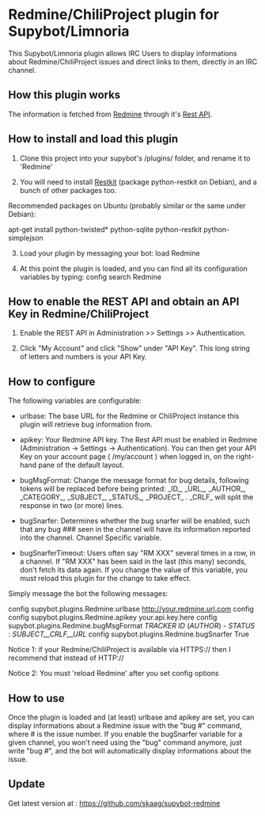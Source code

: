 Redmine/ChiliProject plugin for Supybot/Limnoria
================================================

This Supybot/Limnoria plugin allows IRC Users to display informations about Redmine/ChiliProject issues and direct links to them, directly in an IRC channel.


How this plugin works
---------------------

The information is fetched from [Redmine](http://www.redmine.org/) through it's [Rest API](http://www.redmine.org/projects/redmine/wiki/Rest_api).


How to install and load this plugin
-----------------------------------

1. Clone this project into your supybot's /plugins/ folder, and rename it to 'Redmine'

2. You will need to install [Restkit](http://benoitc.github.com/restkit/) (package python-restkit on Debian), and a bunch of other packages too.

Recommended packages on Ubuntu (probably similar or the same under Debian):

apt-get install python-twisted* python-sqlite python-restkit python-simplejson

3. Load your plugin by messaging your bot: load Redmine

4. At this point the plugin is loaded, and you can find all its configuration variables by typing: config search Redmine


How to enable the REST API and obtain an API Key in Redmine/ChiliProject
------------------------------------------------------------------------

1. Enable the REST API in Administration >> Settings >> Authentication.

2. Click "My Account" and click "Show" under "API Key". This long string of letters and numbers is your API Key.


How to configure
----------------

The following variables are configurable:

 * urlbase: The base URL for the Redmine or ChiliProject instance this plugin will retrieve bug information from.

 * apikey: Your Redmine API key. The Rest API must be enabled in Redmine (Administration -> Settings -> Authentication). You can then get your API Key on your account page ( /my/account ) when logged in, on the right-hand pane of the default layout.

 * bugMsgFormat: Change the message format for bug details, following tokens will be replaced before being printed: \_ID\_, \_URL\_, \_AUTHOR\_, \_CATEGORY\_, \_SUBJECT\_, \_STATUS\_, \_PROJECT\_ .  \_CRLF\_ will split the response in two (or more) lines.

 * bugSnarfer: Determines whether the bug snarfer will be enabled, such that any bug ### seen in the channel will have its information reported into the channel. Channel Specific variable.

 * bugSnarferTimeout: Users often say "RM XXX" several times in a row, in a channel. If "RM XXX" has been said in the last (this many) seconds, don't fetch its data again. If you change the value of this variable, you must reload this plugin for the change to take effect.


Simply message the bot the following messages:

config supybot.plugins.Redmine.urlbase http://your.redmine.url.com
config config supybot.plugins.Redmine.apikey your.api.key.here
config supybot.plugins.Redmine.bugMsgFormat  _TRACKER_ _ID_ (_AUTHOR_) - _STATUS_ : _SUBJECT__CRLF__URL_
config supybot.plugins.Redmine.bugSnarfer True

Notice 1: if your Redmine/ChiliProject is available via HTTPS:// then I recommend that instead of HTTP://

Notice 2: You must 'reload Redmine' after you set config options


How to use
----------

Once the plugin is loaded and (at least) urlbase and apikey are set, you can display informations about a Redmine issue with the "bug #" command, where # is the issue number.
If you enable the bugSnarfer variable for a given channel, you won't need using the "bug" command anymore, just write "bug #", and the bot will automatically display informations about the issue.


Update
------
Get latest version at : https://github.com/skaag/supybot-redmine
